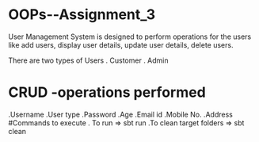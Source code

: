 # OOPs--Assignment_3
User Management System is designed to perform operations for the users like add users, display user details, update user details, delete users.

There are two types of Users
. Customer
. Admin
# CRUD -operations performed
.Username
.User type
.Password
.Age
.Email id
.Mobile No.
.Address 
#Commands to execute
. To run =>  sbt run
.To clean target folders => sbt clean
